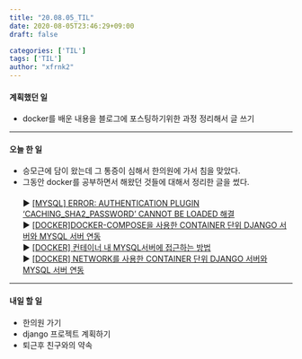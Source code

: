 ```yaml
---
title: "20.08.05_TIL"
date: 2020-08-05T23:46:29+09:00
draft: false

categories: ['TIL']
tags: ['TIL']
author: "xfrnk2"
---
```

#### 계획했던 일
+ docker를 배운 내용을 블로그에 포스팅하기위한 과정 정리해서 글 쓰기

---  
#### 오늘 한 일
+ 승모근에 담이 왔는데 그 통증이 심해서 한의원에 가서 침을 맞았다.
+ 그동안 docker를 공부하면서 해왔던 것들에 대해서 정리한 글을 썼다.  
　  
▶ [[MYSQL] ERROR: AUTHENTICATION PLUGIN ‘CACHING_SHA2_PASSWORD’ CANNOT BE LOADED 해결](https://xfrnk2.github.io/docker/docker_connect_containers_network/)  
▶ [[DOCKER]DOCKER-COMPOSE을 사용한 CONTAINER 단위 DJANGO 서버와 MYSQL 서버 연동](https://xfrnk2.github.io/docker/docker_connect_containers_compose/)  
▶ [[DOCKER] 컨테이너 내 MYSQL서버에 접근하는 방법](https://xfrnk2.github.io/docker/docker_how_to_connect_to_mysql_in_container/)  
▶ [[DOCKER] NETWORK를 사용한 CONTAINER 단위 DJANGO 서버와 MYSQL 서버 연동](https://xfrnk2.github.io/docker/docker_connect_containers_network/)  


---   
#### 내일 할 일 
+ 한의원 가기
+ django 프로젝트 계획하기
+ 퇴근후 친구와의 약속